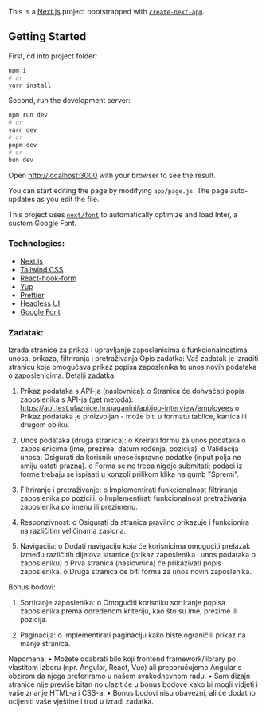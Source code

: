 This is a [Next.js](https://nextjs.org/) project bootstrapped with [`create-next-app`](https://github.com/vercel/next.js/tree/canary/packages/create-next-app).

## Getting Started


First, cd into project folder:

```bash
npm i
# or
yarn install
```

Second, run the development server:

```bash
npm run dev
# or
yarn dev
# or
pnpm dev
# or
bun dev
```

Open [http://localhost:3000](http://localhost:3000) with your browser to see the result.

You can start editing the page by modifying `app/page.js`. The page auto-updates as you edit the file.

This project uses [`next/font`](https://nextjs.org/docs/basic-features/font-optimization) to automatically optimize and load Inter, a custom Google Font.

### Technologies:

- [Next.js](https://nextjs.org/)
- [Tailwind CSS](https://tailwindcss.com/)
- [React-hook-form](https://react-hook-form.com/)
- [Yup](https://github.com/jquense/yup)
- [Prettier](https://prettier.io/)
- [Headless UI](https://headlessui.com/)
- [Google Font](https://fonts.google.com/)

### Zadatak:

Izrada stranice za prikaz i upravljanje zaposlenicima s funkcionalnostima unosa,
prikaza, filtriranja i pretraživanja
Opis zadatka:
Vaš zadatak je izraditi stranicu koja omogućava prikaz popisa zaposlenika te unos novih podataka
o zaposlenicima.
Detalji zadatka:

1. Prikaz podataka s API-ja (naslovnica):
   o Stranica će dohvaćati popis zaposlenika s API-ja (get metoda):
   https://api.test.ulaznice.hr/paganini/api/job-interview/employees
   o Prikaz podataka je proizvoljan - može biti u formatu tablice, kartica ili drugom
   obliku.

2. Unos podataka (druga stranica):
   o Kreirati formu za unos podataka o zaposlenicima (ime, prezime, datum rođenja,
   pozicija).
   o Validacija unosa: Osigurati da korisnik unese ispravne podatke (input polja ne
   smiju ostati prazna).
   o Forma se ne treba nigdje submitati; podaci iz forme trebaju se ispisati u konzoli
   prilikom klika na gumb "Spremi".

3. Filtriranje i pretraživanje:
   o Implementirati funkcionalnost filtriranja zaposlenika po poziciji.
   o Implementirati funkcionalnost pretraživanja zaposlenika po imenu ili prezimenu.
4. Responzivnost:
   o Osigurati da stranica pravilno prikazuje i funkcionira na različitim veličinama
   zaslona.
5. Navigacija:
   o Dodati navigaciju koja će korisnicima omogućiti prelazak između različitih
   dijelova stranice (prikaz zaposlenika i unos podataka o zaposleniku)
   o Prva stranica (naslovnica) će prikazivati popis zaposlenika.
   o Druga stranica će biti forma za unos novih zaposlenika.

Bonus bodovi:

1. Sortiranje zaposlenika:
   o Omogućiti korisniku sortiranje popisa zaposlenika prema određenom kriteriju,
   kao što su ime, prezime ili pozicija.

2. Paginacija:
   o Implementirati paginaciju kako biste ograničili prikaz na manje stranica.

Napomena:
• Možete odabrati bilo koji frontend framework/library po vlastitom izboru (npr. Angular,
React, Vue) ali preporučujemo Angular s obzirom da njega preferiramo u našem
svakodnevnom radu.
• Sam dizajn stranice nije previše bitan no ulazit će u bonus bodove kako bi mogli vidjeti i
vaše znanje HTML-a i CSS-a.
• Bonus bodovi nisu obavezni, ali će dodatno ocijeniti vaše vještine i trud u izradi zadatka.
